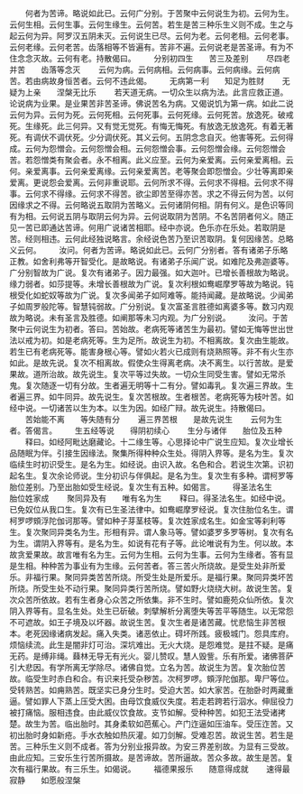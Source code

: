 <!-- { "loadSidebar": true } -->
　　何者为苦谛。略说如此已。云何广分别。于苦聚中云何说生为初。云何为生。云何生相。云何生事。云何生缘生。云何苦。若生是苦三种乐生义则不成。生之与起云何为异。阿罗汉五阴未灭。云何说生已尽。云何为老。云何老相。云何老事。云何老缘。云何老苦。齿落相等不皆遍有。苦非不遍。云何说老是苦圣谛。有为不住念念灭故。云何有老。持散偈曰。
　　分别初四生　　苦三及差别
　　尽四老并苦　　齿落等念灭
　　云何为病。云何病相。云何病事。云何病缘。云何病苦。若由病故身恒苦者。云何不违此偈。
　　无病第一利　　知足为胜财
　　无疑为上亲　　涅槃无比乐
　　若天道无病。一切众生以病为法。此言应救正道。论说病为业果。是业果苦非苦圣谛。佛说苦名为病。又偈说饥为第一病。如此二说云何为异。云何为死。云何死相。云何死事。云何死缘。云何死苦。放逸死。破戒死。生缘死。此三何异。又有觉无觉死。有悔无悔死。有放逸无放逸死。有着无著死。有调伏不调伏死。少分调伏死。其义云何。五阴念念自灭。他害等死。云何得成。云何为怨憎会。云何怨憎会相。云何怨憎会事。云何怨憎会缘。云何怨憎会苦。若怨憎类有聚会者。永不相离。此义应至。云何为亲爱离。云何亲爱离相。云何。亲爱离事。云何亲爱离缘。云何亲爱离苦。老等聚会即怨憎会。少壮等离即亲爱离。更说怨会爱离。云何非重说耶。云何所求不得。云何求不得相。云何求不得事。云何求不得缘。云何求不得苦。欲尘即苦至得亦苦。求之不得云何为苦。以何因缘求之不得。云何略说五取阴为苦略义。云何诸阴何相。阴有何义。是色识等同有为相。云何说五阴与取阴云何为异。云何说取阴为苦阴。不名苦阴者何义。随正见一苦已即通达苦谛。何用广说诸苦相耶。经中亦说。色乐亦在乐处。若取阴是苦。经则相违。云何此经独说略言。余经说色苦乃至识苦取阴。复何因缘苦。总略义云何。
　　汝问。何者为苦谛。略说如此已。云何广分别者。答有诸弟子乐略正教。如舍利弗等开智受化。是故略说。有诸弟子乐闻广说。如难陀及弗迦婆等。广分别智故为广说。复次有诸弟子。因力最强。如大迦叶。已增长善根故为略说。缘力弱者。如莎提等。未增长善根故为广说。复次利根如鸯崛摩罗等故为略说。钝根受化如蛇奴等故为广说。复次多闻弟子如阿难等。能持闻藏。是故略说。少闻弟子如周罗般陀等。智慧钝弱故。广分别说。复次富圣言胜德如离婆多等。数习内观故为略说。未有圣言及胜德。如阐那等未习内观。为广分别说。
　　汝问。于苦聚中云何说生为初者。答曰。苦始故。老病死等诸苦生为最初。譬如无悔等世出世法以戒为初。如是老病死等。生为足所。故说生为初。不相离故。复次由生能故。若生已有老病死等。能害身根心等。譬如火若火已成则有烧熟照等。非不有火生亦如此。是故先说。复次不相离故。假使众生得离老病。决不离生。以行苦故。是爱果故。道所治故。故先说生。复次平等过失故。一切众生同受生害。譬如无常杀鬼。复次随逐一切有分故。生者遍无明等十二有分。譬如毒乳。复次遍三界故。生者遍三界。如牛同异。故先说生。复次苦根故。生者根苦。老病死等为枝叶苦。如经中说。一切诸苦以生为本。以生为因。如经广辩。故先说生。持散偈曰。
　　苦始能不离　　等失随有分
　　遍三界苦根　　是故先说生
　　云何为生者。答偈言。
　　生五经等说　　得阴初续心
　　生分与诸伴　　胎位及五种
　　释曰。如经阿毗达磨藏论。十二缘生等。心思择论中广说生应知。复次业增长品随眠为伴。引接生因缘法。聚集所得种种众生处。得阴入界等。是名为生。复次临续生时初识受生。是名为生。如经说。由识入故。名色和合。若说生次第。识初起名生。复次余论师说。生分初识与伴俱起。是名为生。复次生有多种。谓柯罗等胎位差别。乃至出胎如受生经说。复次生有五种。如偈言。
　　得圣法名生　　胎位姓家成
　　聚同异及有　　唯有名为生
　　释曰。得圣法名生。如经中说。已免奴位从我口生。复次有已生圣法律中。如鸯崛摩罗经说。复次住胎位名生。谓柯罗啰頞浮陀伽诃那等。譬如种子芽茎枝等。复次姓家成名生。如金宝等刹利等生。复次聚同异类名为生。形相有异。谓人象马等。譬如婆罗多罗等树。复次有名为生。谓阴入界等有。是名为生。如说有花有子等。此论唯说有为生。何以故。本故贪爱果故。故言唯有名为生。云何为生相。云何为生事。云何为生缘者。答有显是生相。种种苦为事业有为生缘。云何苦者。答三苦火所烧故。是受生处非所爱乐。非福行果。聚同异类苦苦所烧。所受生处是所爱乐。是福行果。聚同异类坏苦所烧。所受生处不动行果。聚同异类行苦所烧。譬如野火烧绕大树。故说生苦。复次众苦所依故。若有生者身心众苦之所依集。非不生时。譬如鹿苑众仙所依。复次阴入界等有。显名生处。处生已斫破。刺擘解析分离堕失等苦平等随生。以无常怨不可遮故。如王子境及以坏器。故说生苦。复次生者是诸苦藏。忧悲恼生非苦根本。老死因缘诸病发起。痛入失类。诸恶依止。碍坏所践。疲极城门。怨具库府。烦恼续流。此生是闇非灯可治。深坑难出。无火大烧。是怨难觉。是拄不疑。是痛无药。是缚非绳。蕀林无导无有光火。婴儿赞叹。慧人毁訾。乐有所爱。诸佛菩萨引大悲因。有学所离无学除尽。诸佛自觉。立名为苦。故说生为苦。复次胎位苦故。临受生时赤白和合。有识来托受杂秽苦。次柯罗啰。頞浮陀伽那。卑尸等位。受转熟苦。如痈熟苦。既坚实已身分生时。受迫大苦。如大家苦。在胎卧时两藏重逼。譬如罪人下蒸上压受大困。由母饮食威仪失度。若走若跨若行泅水。伸屈役力被打痛恼。服相违食。由此威仪饮食故。支节如解。受种种苦。如犯王法受诸拷楚。故生为苦。临出胎时。其身柔软如芭蕉心。产门迮逼如压油车。受压迮苦。又初出胎时身如新疮。手水衣触如热灰灌。如刀剑解。受难忍苦。故说生苦。若生是苦。三种乐生义则不成者。答为分别业报异故。为安三界差别故。为显有三受故。由此应知。三安乐生行苦所摄故。是苦谛故。苦所逼故。苦众多故。故生是苦。复次有福行果故。有三乐生。如偈说。
　　福德果报乐　　随意得成就
　　速得最寂静　　如愿般涅槃
